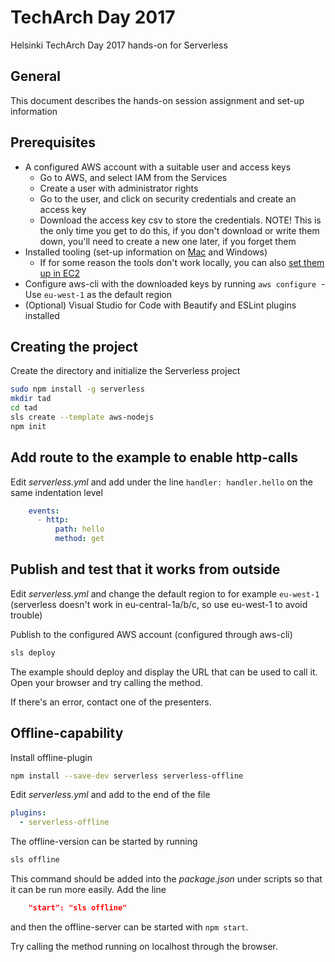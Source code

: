 # TechArch Day 2017

Helsinki TechArch Day 2017 hands-on for Serverless

## General

This document describes the hands-on session assignment and set-up information

## Prerequisites

* A configured AWS account with a suitable user and access keys
  - Go to AWS, and select IAM from the Services
  - Create a user with administrator rights
  - Go to the user, and click on security credentials and create an access key
  - Download the access key csv to store the credentials. NOTE! This is the only time you get to do this, if you don't download or write them down, you'll need to create a new one later, if you forget them
* Installed tooling (set-up information on [Mac](https://github.com/SirIle/tad2017/blob/master/mac-setup-guide.md) and Windows)
  * If for some reason the tools don't work locally, you can also [set them up in EC2](https://github.com/SirIle/tad2017/blob/master/ec2-setup-guide.md)
* Configure aws-cli with the downloaded keys by running `aws configure`
  - Use `eu-west-1` as the default region 
* (Optional) Visual Studio for Code with Beautify and ESLint plugins installed

## Creating the project

Create the directory and initialize the Serverless project

```bash
sudo npm install -g serverless
mkdir tad
cd tad
sls create --template aws-nodejs
npm init
```

## Add route to the example to enable http-calls

Edit _serverless.yml_ and add under the line `handler: handler.hello` on the same indentation level

```yml
    events:
      - http:
          path: hello
          method: get
```

## Publish and test that it works from outside

Edit _serverless.yml_ and change the default region to for example `eu-west-1` (serverless doesn't work in eu-central-1a/b/c, so use eu-west-1 to avoid trouble)

Publish to the configured AWS account (configured through aws-cli)

```bash
sls deploy
```

The example should deploy and display the URL that can be used to call it. Open your browser and try calling the method.

If there's an error, contact one of the presenters.

## Offline-capability

Install offline-plugin

```bash
npm install --save-dev serverless serverless-offline
```



Edit _serverless.yml_ and add to the end of the file

```yml
plugins:
  - serverless-offline
```

The offline-version can be started by running

```bash
sls offline
```

This command should be added into the _package.json_ under scripts so that it can be run more easily. Add the line

```json
    "start": "sls offline"
```

and then the offline-server can be started with `npm start`.

Try calling the method running on localhost through the browser.
